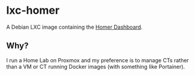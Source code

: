 # lxc-homer

A Debian LXC image containing the [Homer Dashboard](https://github.com/bastienwirtz/homer).

## Why?

I run a Home Lab on Proxmox and my preference is to manage CTs rather than a VM or CT running Docker images (with something like Portainer).